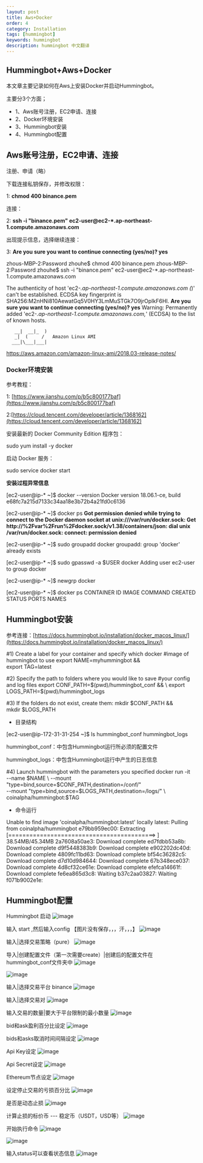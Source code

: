 ```yaml
---
layout: post
title: Aws+Docker
order: 4
category: Installation
tags: [hummingbot]
keywords: hummingbot
description: hummingbot 中文翻译
---
```


## Hummingbot+Aws+Docker

本文章主要记录如何在Aws上安装Docker并启动Hummingbot。

主要分3个方面；

 - 1、Aws账号注册，EC2申请、连接
 - 2、Docker环境安装
 - 3、Hummingbot安装
 - 4、Hummingbot配置

## Aws账号注册，EC2申请、连接

注册、申请（略）

下载连接私钥保存，并修改权限：

1: **chmod 400 binance.pem**

连接：

2: **ssh -i "binance.pem" ec2-user@ec2-*.ap-northeast-1.compute.amazonaws.com**

出现提示信息，选择继续连接：

3: **Are you sure you want to continue connecting (yes/no)? yes**

zhous-MBP-2:Password zhouhe$ chmod 400 binance.pem
zhous-MBP-2:Password zhouhe$ ssh -i "binance.pem" ec2-user@ec2-*.ap-northeast-1.compute.amazonaws.com

The authenticity of host 'ec2-*.ap-northeast-1.compute.amazonaws.com (*)' can't be established.
ECDSA key fingerprint is SHA256:M2nHNi810AewatGq5V0HY3LmMuSTGk7O9jrOpIkF6HI.
**Are you sure you want to continue connecting (yes/no)? yes**
Warning: Permanently added 'ec2-*.ap-northeast-1.compute.amazonaws.com,*' (ECDSA) to the list of known hosts.

       __|  __|_  )
       _|  (     /   Amazon Linux AMI
      ___|\___|___|

https://aws.amazon.com/amazon-linux-ami/2018.03-release-notes/


### Docker环境安装

参考教程：

1: [https://www.jianshu.com/p/b5c800177baf](https://www.jianshu.com/p/b5c800177baf)

2:[https://cloud.tencent.com/developer/article/1368162](https://cloud.tencent.com/developer/article/1368162)

安装最新的 Docker Community Edition 程序包：

sudo yum install -y docker

启动 Docker 服务：

sudo service docker start

**安装过程异常信息**

[ec2-user@ip-* ~]$ docker --version
Docker version 18.06.1-ce, build e68fc7a215d7133c34aa18e3b72b4a21fd0c6136

[ec2-user@ip-* ~]$ docker ps
**Got permission denied while trying to connect to the Docker daemon socket at unix:///var/run/docker.sock: Get http://%2Fvar%2Frun%2Fdocker.sock/v1.38/containers/json: dial unix /var/run/docker.sock: connect: permission denied**

[ec2-user@ip-* ~]$ sudo groupadd docker 
groupadd: group 'docker' already exists

[ec2-user@ip-* ~]$ sudo gpasswd -a $USER docker
Adding user ec2-user to group docker

[ec2-user@ip-* ~]$ newgrp docker 

[ec2-user@ip-* ~]$ docker ps 
CONTAINER ID        IMAGE               COMMAND             CREATED             STATUS              PORTS               NAMES

## Hummingbot安装

参考连接：[https://docs.hummingbot.io/installation/docker_macos_linux/](https://docs.hummingbot.io/installation/docker_macos_linux/)

#1) Create a label for your container and specify which docker 
#image of hummingbot to use
export NAME=myhummingbot && \
export TAG=latest

#2) Specify the path to folders where you would like to save
#your config and log files
export CONF_PATH=$(pwd)/hummingbot_conf && \
export LOGS_PATH=$(pwd)/hummingbot_logs

#3) If the folders do not exist, create them:
mkdir $CONF_PATH && \
mkdir $LOGS_PATH

- 目录结构

[ec2-user@ip-172-31-31-254 ~]$ ls
hummingbot_conf  hummingbot_logs

hummingbot_conf：中包含Hummingbot运行所必须的配置文件

hummingbot_logs：中包含Hummingbot运行中产生的日志信息

#4) Launch hummingbot with the parameters you specified
docker run -it \
--name $NAME \
--mount "type=bind,source=$CONF_PATH,destination=/conf/" \
--mount "type=bind,source=$LOGS_PATH,destination=/logs/" \
coinalpha/hummingbot:$TAG

- 命令运行

Unable to find image 'coinalpha/hummingbot:latest' locally
latest: Pulling from coinalpha/hummingbot
e79bb959ec00: Extracting [==========================================>        ]  38.54MB/45.34MB
2a7608a50ae3: Download complete 
ed7fdbb53a8b: Download complete 
d9f5448383b9: Download complete 
e902202dc40d: Download complete 
4809fc11bd63: Download complete 
bf54c36282c5: Download complete 
d7d10d984644: Download complete 
67b348ece037: Download complete 
4d8cf32ce61e: Download complete 
efefca14661f: Download complete 
fe6ea865d3c8: Waiting 
b37c2aa03827: Waiting 
f071b9002e1e: 


## Hummingbot配置

Hummingbot 启动
![image](http://hummingbot.cn/assets/images/001.png)

输入 start ,然后输入config 【图片没有保存，，，汗，，，】
![image](http://hummingbot.cn/assets/images/002.png)

输入|选择交易策略（pure）
![image](http://hummingbot.cn/assets/images/003.png)

导入|创建配置文件（第一次需要create）|创建后的配置文件在hummingbot_conf文件夹中
![image](http://hummingbot.cn/assets/images/004.png)

![image](http://hummingbot.cn/assets/images/005.png)

输入|选择交易平台 binance
![image](http://hummingbot.cn/assets/images/006.png)

输入|选择交易对
![image](http://hummingbot.cn/assets/images/007.png)

输入交易的数量|要大于平台限制的最小数量
![image](http://hummingbot.cn/assets/images/008.png)

bid和ask盈利百分比设定
![image](http://hummingbot.cn/assets/images/009.png)

bids和asks取消时间间隔设定
![image](http://hummingbot.cn/assets/images/010.png)

Api Key设定
![image](http://hummingbot.cn/assets/images/011.png)

Api Secret设定
![image](http://hummingbot.cn/assets/images/012.png)

Ethereum节点设定
![image](http://hummingbot.cn/assets/images/013.png)

设定停止交易的亏损百分比
![image](http://hummingbot.cn/assets/images/014.png)

是否是动态止损
![image](http://hummingbot.cn/assets/images/015.png)

计算止损的标价币 --- 稳定币（USDT，USD等）
![image](http://hummingbot.cn/assets/images/016.png)

开始执行命令
![image](http://hummingbot.cn/assets/images/017.png)

![image](http://hummingbot.cn/assets/images/018.png)

输入status可以查看状态信息
![image](http://hummingbot.cn/assets/images/019.png)
